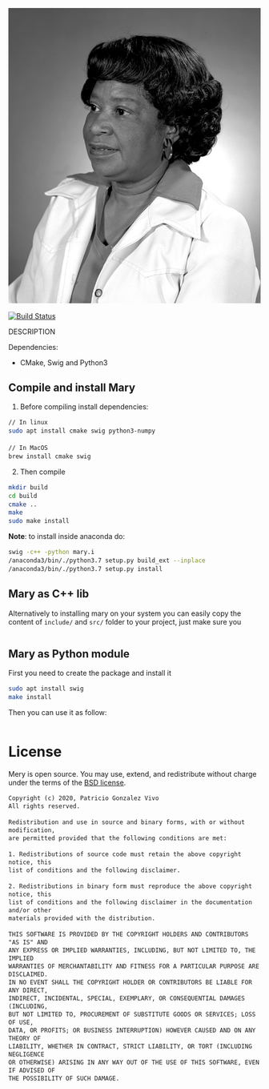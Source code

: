 
![](docs/00.jpg)

[![Build Status](https://travis-ci.org/patriciogonzalezvivo/mary.svg?branch=master)](https://travis-ci.org/patriciogonzalezvivo/mary)


DESCRIPTION

Dependencies:

* CMake, Swig and Python3

## Compile and install Mary

1. Before compiling install dependencies:

```bash
// In linux
sudo apt install cmake swig python3-numpy

// In MacOS
brew install cmake swig
```

2. Then compile

```bash
mkdir build
cd build
cmake ..
make
sudo make install 
```

**Note**: to install inside anaconda do:
```bash
swig -c++ -python mary.i
/anaconda3/bin/./python3.7 setup.py build_ext --inplace
/anaconda3/bin/./python3.7 setup.py install 
```

## Mary as C++ lib

Alternatively to installing mary on your system you can easily copy the content of `include/` and `src/` folder to your project, just make sure you 


```cpp

```

## Mary as Python module

First you need to create the package and install it

```bash
sudo apt install swig
make install
```

Then you can use it as follow:

```python

```


# License

Mery is open source. You may use, extend, and redistribute without charge under the terms of the [BSD license](LICENSE).

```
Copyright (c) 2020, Patricio Gonzalez Vivo
All rights reserved.

Redistribution and use in source and binary forms, with or without modification, 
are permitted provided that the following conditions are met:

1. Redistributions of source code must retain the above copyright notice, this
list of conditions and the following disclaimer.

2. Redistributions in binary form must reproduce the above copyright notice, this
list of conditions and the following disclaimer in the documentation and/or other
materials provided with the distribution.

THIS SOFTWARE IS PROVIDED BY THE COPYRIGHT HOLDERS AND CONTRIBUTORS "AS IS" AND 
ANY EXPRESS OR IMPLIED WARRANTIES, INCLUDING, BUT NOT LIMITED TO, THE IMPLIED 
WARRANTIES OF MERCHANTABILITY AND FITNESS FOR A PARTICULAR PURPOSE ARE DISCLAIMED. 
IN NO EVENT SHALL THE COPYRIGHT HOLDER OR CONTRIBUTORS BE LIABLE FOR ANY DIRECT, 
INDIRECT, INCIDENTAL, SPECIAL, EXEMPLARY, OR CONSEQUENTIAL DAMAGES (INCLUDING, 
BUT NOT LIMITED TO, PROCUREMENT OF SUBSTITUTE GOODS OR SERVICES; LOSS OF USE, 
DATA, OR PROFITS; OR BUSINESS INTERRUPTION) HOWEVER CAUSED AND ON ANY THEORY OF 
LIABILITY, WHETHER IN CONTRACT, STRICT LIABILITY, OR TORT (INCLUDING NEGLIGENCE 
OR OTHERWISE) ARISING IN ANY WAY OUT OF THE USE OF THIS SOFTWARE, EVEN IF ADVISED OF
THE POSSIBILITY OF SUCH DAMAGE.
```
